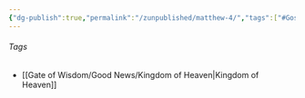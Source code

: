 ```yaml
---
{"dg-publish":true,"permalink":"/zunpublished/matthew-4/","tags":["#GospelsApostles"]}
---
```








###### Tags
- [[Gate of Wisdom/Good News/Kingdom of Heaven\|Kingdom of Heaven]]